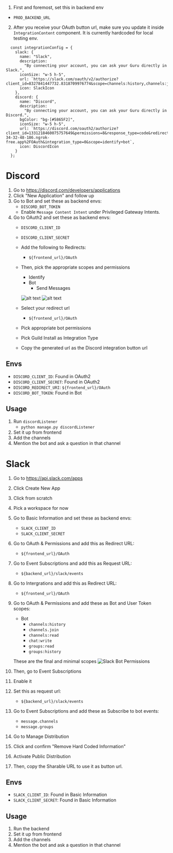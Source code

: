 1. First and foremost, set this in backend env
- `PROD_BACKEND_URL`
2. After you receive your OAuth button url, make sure you update it inside `IntegrationContent` component. It is currently hardcoded for local testing env.

```
  const integrationConfig = {
    slack: {
      name: "Slack",
      description:
        "By connecting your account, you can ask your Guru directly in Slack.",
      iconSize: "w-5 h-5",
      url: `https://slack.com/oauth/v2/authorize?client_id=8327841447732.8318709976774&scope=channels:history,channels:join,channels:read,chat:write,groups:history,im:history,groups:read,mpim:read,im:read&user_scope=channels:history,chat:write,channels:read,groups:read,groups:history,im:history`,
      icon: SlackIcon
    },
    discord: {
      name: "Discord",
      description:
        "By connecting your account, you can ask your Guru directly in Discord.",
      bgColor: "bg-[#5865F2]",
      iconSize: "w-5 h-5",
      url: `https://discord.com/oauth2/authorize?client_id=1331218460075757649&permissions=8&response_type=code&redirect_uri=https%3A%2F%2Fe306-34-32-48-186.ngrok-free.app%2FOAuth&integration_type=0&scope=identify+bot`,
      icon: DiscordIcon
    }
  };
```



# Discord

1. Go to https://discord.com/developers/applications
2. Click "New Application" and follow up
3. Go to Bot and set these as backend envs:
    - `DISCORD_BOT_TOKEN`
    - Enable `Message Content Intent` under Privileged Gateway Intents.
4. Go to OAuth2 and set these as backend envs:
    - `DISCORD_CLIENT_ID`
    - `DISCORD_CLIENT_SECRET`
    - Add the following to Redirects:
        - `${frontend_url}/OAuth`
    - Then, pick the appropriate scopes and permissions
        - Identify
        - Bot
            - Send Messages

        ![alt text](discord-bot-permissions.png)
        ![alt text](discord-bot-permissions-2.png)
    - Select your redirect url
        - `${frontend_url}/OAuth`
    - Pick appropriate bot permissions
    - Pick Guild Install as Integration Type
    - Copy the generated url as the Discord integration button url 


## Envs

- `DISCORD_CLIENT_ID`: Found in OAuth2
- `DISCORD_CLIENT_SECRET`: Found in OAuth2
- `DISCORD_REDIRECT_URI`: `${frontend_url}/OAuth`
- `DISCORD_BOT_TOKEN`: Found in Bot

## Usage
1. Run `discordListener`
    - `python manage.py discordListener`
2. Set it up from frontend
3. Add the channels
4. Mention the bot and ask a question in that channel

# Slack

1. Go to https://api.slack.com/apps
2. Click Create New App
3. Click from scratch
4. Pick a workspace for now
5. Go to Basic Information and set these as backend envs:
    - `SLACK_CLIENT_ID`
    - `SLACK_CLIENT_SECRET`
6. Go to OAuth & Permissions and add this as Redirect URL:
    - `${frontend_url}/OAuth`
7. Go to Event Subscriptions and add this as Request URL:
    - `${backend_url}/slack/events`
8. Go to Intergrations and add this as Redirect URL:
    - `${frontend_url}/OAuth`
9. Go to OAuth & Permissions and add these as Bot and User Token scopes:
    - Bot
        - `channels:history`
        - `channels.join`
        - `channels:read`
        - `chat:write`
        - `groups:read`
        - `groups:history`

    These are the final and minimal scopes
    ![Slack Bot Permissions](slack-bot-permissions.png)
10. Then, go to Event Subscriptions
11. Enable it
12. Set this as request url:
    - `${backend_url}/slack/events`
13. Go to Event Subscriptions and add these as Subscribe to bot events:
    - `message.channels`
    - `message.groups`
14. Go to Manage Distribution
15. Click and confirm "Remove Hard Coded Information"
16. Activate Public Distribution
17. Then, copy the Sharable URL to use it as button url.


## Envs

- `SLACK_CLIENT_ID`: Found in Basic Information
- `SLACK_CLIENT_SECRET`: Found in Basic Information


## Usage
1. Run the backend
2. Set it up from frontend
3. Add the channels
4. Mention the bot and ask a question in that channel
